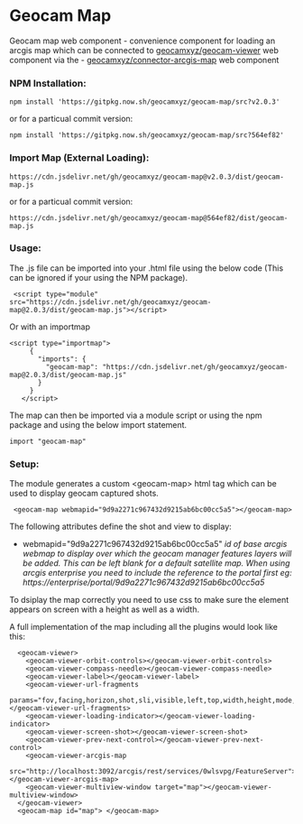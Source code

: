 # Geocam Map
Geocam map web component - convenience component for loading an arcgis map which can be connected to [geocamxyz/geocam-viewer](https://github.com/geocamxyz/geocam-vewier) web component via the - [geocamxyz/connector-arcgis-map](https://github.com/geocamxyz/connector-arcgis-map) web component

### NPM Installation:
```
npm install 'https://gitpkg.now.sh/geocamxyz/geocam-map/src?v2.0.3'
```
or for a particual commit version:
```
npm install 'https://gitpkg.now.sh/geocamxyz/geocam-map/src?564ef82'
```
### Import Map (External Loading):
```
https://cdn.jsdelivr.net/gh/geocamxyz/geocam-map@v2.0.3/dist/geocam-map.js
```
or for a particual commit version:
```
https://cdn.jsdelivr.net/gh/geocamxyz/geocam-map@564ef82/dist/geocam-map.js
```

### Usage:
The .js file can be imported into your .html file using the below code (This can be ignored if your using the NPM package).
```
 <script type="module" src="https://cdn.jsdelivr.net/gh/geocamxyz/geocam-map@2.0.3/dist/geocam-map.js"></script>
 ```

 Or with an importmap
 ```
<script type="importmap">
      {
        "imports": {
          "geocam-map": "https://cdn.jsdelivr.net/gh/geocamxyz/geocam-map@2.0.3/dist/geocam-map.js"
        }
      }
    </script>
```
The map can then be imported via a module script or using the npm package and using the below import statement.
```
import "geocam-map"
```
### Setup:
The module generates a custom  &lt;geocam-map> html tag which can be used to display geocam captured shots.
```
 <geocam-map webmapid="9d9a2271c967432d9215ab6bc00cc5a5"></geocam-map>
```

The following attributes define the shot and view to display:
- webmapid="9d9a2271c967432d9215ab6bc00cc5a5" *id of base arcgis webmap to display over which the geocam manager features layers will be added.  This can be left blank for a default satellite map.  When using arcgis enterprise you need to include the reference to the portal first eg: https://enterprise/portal/9d9a2271c967432d9215ab6bc00cc5a5*

To dsiplay the map correctly you need to use css to make sure the element appears on screen with a height as well as a width.

A full implementation of the map including all the plugins would look like this:
```
  <geocam-viewer>
    <geocam-viewer-orbit-controls></geocam-viewer-orbit-controls>
    <geocam-viewer-compass-needle></geocam-viewer-compass-needle>
    <geocam-viewer-label></geocam-viewer-label>
    <geocam-viewer-url-fragments
      params="fov,facing,horizon,shot,sli,visible,left,top,width,height,mode,autorotate,autobrightness,zoom,center"></geocam-viewer-url-fragments>
    <geocam-viewer-loading-indicator></geocam-viewer-loading-indicator>
    <geocam-viewer-screen-shot></geocam-viewer-screen-shot>
    <geocam-viewer-prev-next-control></geocam-viewer-prev-next-control>
    <geocam-viewer-arcgis-map
      src="http://localhost:3092/arcgis/rest/services/0wlsvpg/FeatureServer"></geocam-viewer-arcgis-map>
    <geocam-viewer-multiview-window target="map"></geocam-viewer-multiview-window>
  </geocam-viewer>
  <geocam-map id="map"> </geocam-map>

```